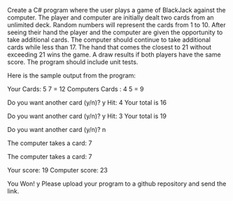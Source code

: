 Create a C# program where the user plays a game of BlackJack against the computer. The player and computer are initially dealt two cards from an unlimited deck. Random numbers will represent the cards from 1 to 10. After seeing their hand the player and the computer are given the opportunity to take additional cards. The computer should continue to take additional cards while less than 17. The hand that comes the closest to 21 without exceeding 21 wins the game. A draw results if both players have the same score. The program should include unit tests.

Here is the sample output from the program:

Your Cards: 5 7 = 12
Computers Cards : 4 5 = 9

Do you want another card (y/n)? y
Hit: 4 Your total is 16

Do you want another card (y/n)? y
Hit: 3 Your total is 19

Do you want another card (y/n)? n

The computer takes a card: 7 

The computer takes a card: 7

Your score: 19
Computer score: 23

You Won!
y
Please upload your program to a github repository and send the link.

